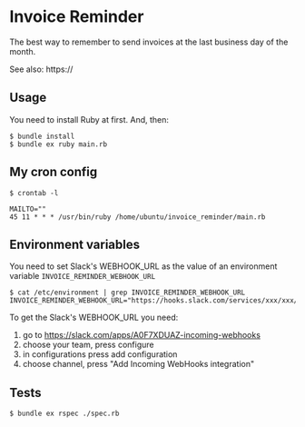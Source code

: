 # Invoice Reminder

The best way to remember to send invoices at the last business day of the month.

See also: https://

## Usage

You need to install Ruby at first. And, then:

```
$ bundle install
$ bundle ex ruby main.rb
```

## My cron config

```
$ crontab -l

MAILTO=""
45 11 * * * /usr/bin/ruby /home/ubuntu/invoice_reminder/main.rb
```

## Environment variables

You need to set Slack's WEBHOOK_URL as the value of an environment variable `INVOICE_REMINDER_WEBHOOK_URL`

```
$ cat /etc/environment | grep INVOICE_REMINDER_WEBHOOK_URL
INVOICE_REMINDER_WEBHOOK_URL="https://hooks.slack.com/services/xxx/xxx/xxx"
```

To get the Slack's WEBHOOK_URL you need:

1. go to https://slack.com/apps/A0F7XDUAZ-incoming-webhooks
2. choose your team, press configure
3. in configurations press add configuration
4. choose channel, press "Add Incoming WebHooks integration"

## Tests

```
$ bundle ex rspec ./spec.rb
```
